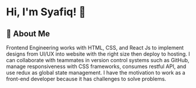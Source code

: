 # Hi, I'm Syafiq! 👋

## 🚀 About Me
Frontend Engineering works with HTML, CSS, and React Js to implement designs from UI/UX into website with the right size then deploy to hosting.
I can collaborate with teammates in version control systems such as GitHub, manage responsiveness with CSS frameworks, consumes restful API, and use redux as global state management.
I have the motivation to work as a front-end developer because it has challenges to solve problems.
